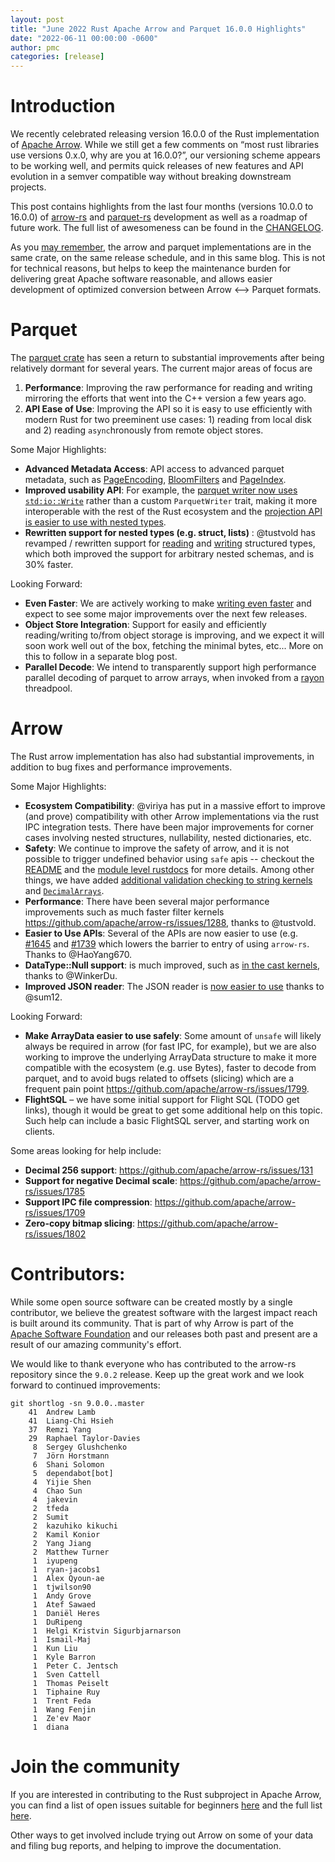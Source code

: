 ```yaml
---
layout: post
title: "June 2022 Rust Apache Arrow and Parquet 16.0.0 Highlights"
date: "2022-06-11 00:00:00 -0600"
author: pmc
categories: [release]
---
```

<!--
{% comment %}
Licensed to the Apache Software Foundation (ASF) under one or more
contributor license agreements.  See the NOTICE file distributed with
this work for additional information regarding copyright ownership.
The ASF licenses this file to you under the Apache License, Version 2.0
(the "License"); you may not use this file except in compliance with
the License.  You may obtain a copy of the License at

http://www.apache.org/licenses/LICENSE-2.0

Unless required by applicable law or agreed to in writing, software
distributed under the License is distributed on an "AS IS" BASIS,
WITHOUT WARRANTIES OR CONDITIONS OF ANY KIND, either express or implied.
See the License for the specific language governing permissions and
limitations under the License.
{% endcomment %}
-->


# Introduction


We recently celebrated releasing version 16.0.0 of the Rust implementation of [Apache Arrow](https://arrow.apache.org/). While we still get a few comments on “most rust libraries use versions 0.x.0, why are you at 16.0.0?”, our versioning scheme appears to be working well, and permits quick releases of new features and API evolution in a semver compatible way without breaking downstream projects.

This post contains highlights from the last four months (versions
10.0.0 to 16.0.0) of
[arrow-rs](https://github.com/apache/arrow-rs/arrow) and
[parquet-rs](https://github.com/apache/arrow-rs/parquet) development
as well as a roadmap of future work. The full list of awesomeness can
be found in the
[CHANGELOG](https://github.com/apache/arrow-rs/blob/master/CHANGELOG.md).

As you [may remember](https://github.com/apache/arrow-rs/issues/1715), the arrow and parquet implementations are in the same crate, on the same release schedule, and in this same blog. This is not for technical reasons, but helps to keep the maintenance burden for delivering great Apache software reasonable, and allows easier development of optimized conversion between Arrow <--> Parquet formats.

# Parquet
The [parquet crate](https://crates.io/crates/parquet) has seen a return to substantial improvements after being relatively dormant for several years. The current major areas of focus are

1. **Performance**: Improving the raw performance for reading and writing mirroring the efforts that went into the C++ version a few years ago.
2. **API Ease of Use**: Improving the API so it is easy to use efficiently with modern Rust for two preeminent use cases: 1) reading from local disk and 2) reading `async`hronously from remote object stores.

Some Major Highlights:

* **Advanced Metadata Access**: API access to advanced parquet metadata, such as [PageEncoding](https://github.com/apache/arrow-rs/pull/1322), [BloomFilters](https://github.com/apache/arrow-rs/pull/1309) and [PageIndex](https://github.com/apache/arrow-rs/pull/1762).
* **Improved usability API**: For example, the [parquet writer now uses `std:io::Write`](https://github.com/apache/arrow-rs/pull/1719) rather than a custom `ParquetWriter` trait, making it more interoperable with the rest of the Rust ecosystem and the [projection API is easier to use with nested types](https://github.com/apache/arrow-rs/pull/1716).
* **Rewritten support for nested types (e.g. struct, lists)** : @tustvold has revamped / rewritten support for [reading](https://github.com/apache/arrow-rs/pull/1682) and [writing](https://github.com/apache/arrow-rs/pull/1746) structured types, which both improved the support for arbitrary nested schemas, and is 30% faster.

Looking Forward:

* **Even Faster**: We are actively working to make [writing even faster](https://github.com/apache/arrow-rs/issues/1764) and expect to see some major improvements over the next few releases.
* **Object Store Integration**: Support for easily and efficiently reading/writing to/from object storage is improving, and we expect it will soon work well out of the box, fetching the minimal bytes, etc... More on this to follow in a separate blog post.
* **Parallel Decode**: We intend to transparently support high performance parallel decoding of parquet to arrow arrays, when invoked from a [rayon](https://crates.io/crates/rayon) threadpool.

# Arrow

The Rust arrow implementation has also had substantial improvements, in addition to bug fixes and performance improvements.

Some Major Highlights:

* **Ecosystem Compatibility**: @viriya has put in a massive effort to improve (and prove) compatibility with other Arrow implementations via the rust IPC integration tests. There have been major improvements for corner cases involving nested structures, nullability, nested dictionaries, etc.
* **Safety**: We continue to improve the safety of arrow, and it is not possible to trigger undefined behavior using `safe` apis -- checkout the [README](https://github.com/apache/arrow-rs/tree/master/arrow#safety) and the [module level rustdocs](https://docs.rs/arrow/16.0.0/arrow/#safety-and-security) for more details. Among other things, we have added [additional validation checking to string kernels](https://github.com/apache/arrow-rs/issues/1575) and [`DecimalArrays`](https://github.com/apache/arrow-rs/pull/1767).
* **Performance**: There have been several major performance improvements such as much faster filter kernels https://github.com/apache/arrow-rs/issues/1288, thanks to @tustvold.
* **Easier to Use APIs**: Several of the APIs are now easier to use (e.g. [#1645](https://github.com/apache/arrow-rs/pull/1645) and [#1739](https://github.com/apache/arrow-rs/pull/1739) which lowers the barrier to entry of using `arrow-rs`. Thanks to @HaoYang670.
* **DataType::Null support**: is much improved, such as [in the cast kernels](https://github.com/apache/arrow-rs/pull/1572), thanks to @WinkerDu.
* **Improved JSON reader**: The JSON reader is [now easier to use](https://github.com/apache/arrow-rs/pull/1451) thanks to @sum12.

Looking Forward:
* **Make ArrayData easier to use safely**: Some amount of `unsafe` will likely always be required in arrow (for fast IPC, for example), but we are also working to improve the underlying ArrayData structure to make it more compatible with the ecosystem (e.g. use Bytes), faster to decode from parquet, and to avoid bugs related to offsets (slicing) which are a frequent pain point https://github.com/apache/arrow-rs/issues/1799.
* **FlightSQL** – we have some initial support for Flight SQL (TODO get links), though it would be great to get some additional help on this topic. Such help can include a basic FlightSQL server, and starting work on clients.

Some areas looking for help include:

* **Decimal 256 support**: <https://github.com/apache/arrow-rs/issues/131>
* **Support for negative Decimal scale**: <https://github.com/apache/arrow-rs/issues/1785>
* **Support IPC file compression**: <https://github.com/apache/arrow-rs/issues/1709>
* **Zero-copy bitmap slicing**: <https://github.com/apache/arrow-rs/issues/1802>


# Contributors:

While some open source software can be created mostly by a single contributor, we believe the greatest software with the largest impact reach is built around its community. That is part of why Arrow is part of the [Apache Software Foundation](https://www.apache.org/) and our releases both past and present are a result of our amazing community's effort.

We would like to thank everyone who has contributed to the arrow-rs repository since the `9.0.2` release. Keep up the great work and we look forward to continued improvements:

```console
git shortlog -sn 9.0.0..master
    41  Andrew Lamb
    41  Liang-Chi Hsieh
    37  Remzi Yang
    29  Raphael Taylor-Davies
     8  Sergey Glushchenko
     7  Jörn Horstmann
     6  Shani Solomon
     5  dependabot[bot]
     4  Yijie Shen
     4  Chao Sun
     4  jakevin
     2  tfeda
     2  Sumit
     2  kazuhiko kikuchi
     2  Kamil Konior
     2  Yang Jiang
     2  Matthew Turner
     1  iyupeng
     1  ryan-jacobs1
     1  Alex Qyoun-ae
     1  tjwilson90
     1  Andy Grove
     1  Atef Sawaed
     1  Daniël Heres
     1  DuRipeng
     1  Helgi Kristvin Sigurbjarnarson
     1  Ismail-Maj
     1  Kun Liu
     1  Kyle Barron
     1  Peter C. Jentsch
     1  Sven Cattell
     1  Thomas Peiselt
     1  Tiphaine Ruy
     1  Trent Feda
     1  Wang Fenjin
     1  Ze'ev Maor
     1  diana
```

# Join the community

If you are interested in contributing to the Rust subproject in Apache Arrow, you can find a list of open issues
suitable for beginners [here](https://github.com/apache/arrow-rs/issues?q=is%3Aissue+is%3Aopen+label%3A%22good+first+issue%22)
and the full list [here](https://github.com/apache/arrow-rs/issues).

Other ways to get involved include trying out Arrow on some of your data and filing bug reports, and helping to
improve the documentation.
